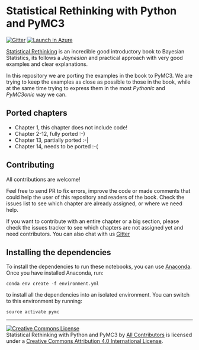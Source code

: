 # Statistical Rethinking with Python and PyMC3

[![Gitter](https://badges.gitter.im/Join%20Chat.svg)](https://gitter.im/Statistical-Rethinking-with-Python-and-PyMC3/Lobby?utm_source=badge&utm_medium=badge&utm_campaign=pr-badge&utm_content=badge) [![Launch in Azure](https://notebooks.azure.com/launch.png)](https://notebooks.azure.com/import/gh/aloctavodia/Statistical-Rethinking-with-Python-and-PyMC3) 


[Statistical Rethinking](http://xcelab.net/rm/statistical-rethinking/) is an incredible good introductory book to Bayesian Statistics, its follows a _Jaynesian_ and practical approach with very good examples and clear explanations.

In this repository we are porting the examples in the book to PyMC3. We are trying to keep the examples as close as possible to those in the book, while at the same time trying to express them in the most _Pythonic_ and _PyMC3onic_ way we can.

## Ported chapters

* Chapter 1, this chapter does not include code!
* Chapter 2-12, fully ported :-)
* Chapter 13, partially ported :-|
* Chapter 14, needs to be ported :-(

## Contributing

All contributions are welcome!

Feel free to send PR to fix errors, improve the code or made comments that could help the user of this repository and readers of the book.
Check the issues list to see which chapter are already assigned, or where we need help.

If you want to contribute with an entire chapter or a big section, please check the issues tracker to see which chapters are not assigned yet and need contributors. You can also chat with us [Gitter](https://gitter.im/Statistical-Rethinking-with-Python-and-PyMC3/Lobby)

## Installing the dependencies

To install the dependencies to run these notebooks, you can use
[Anaconda](https://www.continuum.io/downloads). Once you have installed
Anaconda, run:

    conda env create -f environment.yml

to install all the dependencies into an isolated environment. You can switch to
this environment by running:

    source activate pymc


---

<a rel="license" href="http://creativecommons.org/licenses/by/4.0/"><img alt="Creative Commons License" style="border-width:0" src="https://i.creativecommons.org/l/by/4.0/88x31.png" /></a><br /><span>Statistical Rethinking with Python and PyMC3</span> by <a xmlns:cc="http://creativecommons.org/ns#" href="https://github.com/aloctavodia/Statistical-Rethinking-with-Python-and-PyMC3/graphs/contributors" property="cc:attributionName" rel="cc:attributionURL">All Contributors</a> is licensed under a <a rel="license" href="http://creativecommons.org/licenses/by/4.0/">Creative Commons Attribution 4.0 International License</a>.

